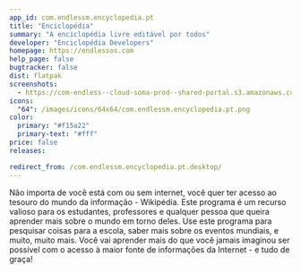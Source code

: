 ```yaml
---
app_id: com.endlessm.encyclopedia.pt
title: "Enciclopédia"
summary: "A enciclopédia livre editável por todos"
developer: "Enciclopédia Developers"
homepage: https://endlessos.com
help_page: false
bugtracker: false
dist: flatpak
screenshots:
  - https://com-endless--cloud-soma-prod--shared-portal.s3.amazonaws.com/apps.336.screenshots.41402e3a-3f4e-4371-9192-b89bc52d0439_201904031848891313.png
icons:
  "64": /images/icons/64x64/com.endlessm.encyclopedia.pt.png
color:
  primary: "#f15a22"
  primary-text: "#fff"
price: false
releases:

redirect_from: /com.endlessm.encyclopedia.pt.desktop/
---
```


<p>Não importa de você está com ou sem internet, você quer ter  acesso ao tesouro do mundo da informação - Wikipédia. Este programa é um recurso valioso para os estudantes, professores e qualquer pessoa que queira aprender mais sobre o mundo em torno deles. Use este programa para pesquisar coisas para a escola, saber mais sobre os eventos mundiais, e muito, muito mais. Você vai aprender mais do que você jamais imaginou ser possível com o acesso à maior fonte de informações da Internet - e tudo de graça!</p>